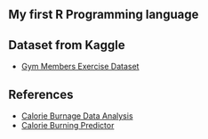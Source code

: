 ## My first R Programming language

## Dataset from Kaggle

-   [Gym Members Exercise Dataset](https://www.kaggle.com/datasets/valakhorasani/gym-members-exercise-dataset)

## References

-   [Calorie Burnage Data Analysis](https://github.com/Rayyan9477/Calorie-Burnage-Exploratory-Data-Analysis)
-   [Calorie Burning Predictor](https://github.com/bruno-jga/calorie_burning_predictor_project?tab=readme-ov-file)
